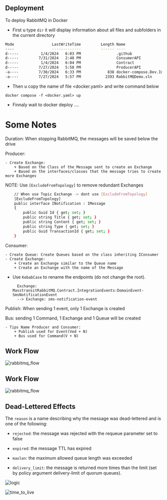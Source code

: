 
## Deployment

To deploy RabbitMQ in Docker

- First u type `dir` it will display information about all files and subfolders in the current directory

```bash
Mode                 LastWriteTime         Length Name                                                                                                                                                                                        
----                 -------------         ------ ----                                                                                                                                                                                        
d-----          1/4/2024   6:03 PM                .github                                                                                                                                                                                     
d-----         7/31/2024   2:48 PM                ConsumerAPI                                                                                                                                                                                 
d-----          1/4/2024   6:04 PM                Contract                                                                                                                                                                                    
d-----         7/27/2024   5:58 PM                ProducerAPI                                                                                                                                                                                 
-a----         7/30/2024   6:33 PM            838 docker-compose.Dev.Infrastructure.yaml                                                                                                                                                      
-a----         7/27/2024   5:57 PM           2393 RabbitMQDemo.sln 
```
- Then u copy the name of file <docker.yaml> and write command below

````
docker compose -f <docker.yaml> up
````

- Finnaly wait to docker deploy ....

# Some Notes

Duration: When stopping RabbitMQ, the messages will be saved below the drive

Producer:

    - Create Exchange:
        + Based on the Class of the Message sent to create an Exchange
        + Based on the interfaces/classes that the message tries to create more Exchanges

NOTE: Use `[ExcludeFromTopology]` to remove redundant Exchanges
````bash
    // When use Topic Exchange -> dont use [ExcludeFromTopology]
    [ExcludeFromTopology]
    public interface INotification : IMessage
    {
        public Guid Id { get; set; }
        public string Title { get; set; }
        public string Content { get; set; }
        public string Type { get; set; }
        public Guid TransactionId { get; set; }
    }
````

Consumer:
    
    - Create Queue: Create Queues based on the class inheriting IConsumer
    - Create Exchange:
        + Create an Exchange similar to the Queue name
        + Create an Exchange with the name of the Message

- Use `KebabCase` to rename the endpoints (do not change the root).

        Exchange: MasstransitRabbitMQ.Contract.IntegrationEvents:DomainEvent-SmsNotificationEvent
        --> Exchange: sms-notification-event

Publish: When sending 1 event, only 1 Exchange is created

Bus: sending 1 Command, 1 Exchange and 1 Queue will be created

    - Tips Name Producer and Consumer:
        + Publish used for Event(Ved + N)
        + Bus used for Command(V + N)

## Work Flow

![rabbitmq_flow](https://github.com/user-attachments/assets/f3804fc7-9d3a-4f65-96c0-6aadd6c204e9)


## Work Flow

![rabbitmq_flow](https://github.com/user-attachments/assets/f3804fc7-9d3a-4f65-96c0-6aadd6c204e9)


## Dead-Lettered Effects

The `reason` is a name describing why the message was dead-lettered and is one of the following:

- `rejected`: the message was rejected with the requeue parameter set to false

- `expired`: the message TTL has expired

- `maxlen`: the maximum allowed queue length was exceeded

- `delivery_limit`: the message is returned more times than the limit (set by policy argument delivery-limit of quorum queues).


![logic](https://github.com/user-attachments/assets/ce03b1a6-3bb6-4858-ac5d-06daff7c659e)

![time_to_live](https://github.com/user-attachments/assets/8a9263f8-e106-4b79-9c29-5895d3fb19e0)










